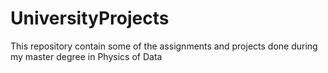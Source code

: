 # UniversityProjects
This repository contain some of the assignments and projects done during my master degree in Physics of Data 
